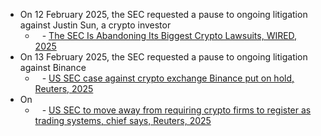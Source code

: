 - On 12 February 2025, the SEC requested a pause to ongoing litigation against Justin Sun, a crypto investor 
	- ` ` - [The SEC Is Abandoning Its Biggest Crypto Lawsuits, WIRED, 2025](https://www.wired.com/story/sec-is-giving-up-biggest-crypto-lawsuits/)
- On 13 February 2025, the SEC requested a pause to ongoing litigation against Binance
	- ` ` - [US SEC case against crypto exchange Binance put on hold, Reuters, 2025](https://www.reuters.com/legal/us-sec-case-against-crypto-exchange-binance-put-hold-2025-02-13/)
- On 
	- ` ` - [US SEC to move away from requiring crypto firms to register as trading systems, chief says, Reuters, 2025](https://www.reuters.com/technology/us-sec-move-away-requiring-crypto-firms-register-trading-systems-chief-says-2025-03-10/)